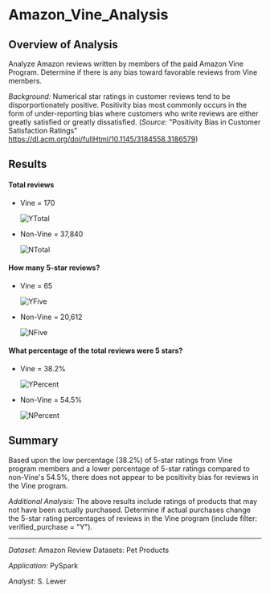 # Amazon_Vine_Analysis
## Overview of Analysis
Analyze Amazon reviews written by members of the paid Amazon Vine Program.  Determine if there is any bias toward favorable reviews from Vine members.

_Background:_ Numerical star ratings in customer reviews tend to be disporportionately positive.  Positivity bias most commonly occurs in the form of under-reporting bias where customers who write reviews are either greatly satisfied or greatly dissatisfied. (_Source:_ "Positivity Bias in Customer Satisfaction Ratings" https://dl.acm.org/doi/fullHtml/10.1145/3184558.3186579)

## Results
#### Total reviews
- Vine = 170

  ![YTotal](https://user-images.githubusercontent.com/90986041/148711003-80e1075a-6ee0-4137-bde8-87f7e74c4c72.png)

- Non-Vine = 37,840

  ![NTotal](https://user-images.githubusercontent.com/90986041/148711019-8c711759-14f7-4687-916b-0e3f44d8e013.png)

#### How many 5-star reviews?
- Vine = 65

  ![YFive](https://user-images.githubusercontent.com/90986041/148711280-f02805ca-b07c-4bf9-80eb-755968ecab9d.png)

- Non-Vine = 20,612

  ![NFive](https://user-images.githubusercontent.com/90986041/148711314-033ffb54-01b6-4bd8-a5db-544200422d03.png)

#### What percentage of the total reviews were 5 stars?
- Vine = 38.2%

  ![YPercent](https://user-images.githubusercontent.com/90986041/148711379-0d4d233c-5b26-45c8-8765-a118ed2673ce.png)

- Non-Vine = 54.5%

  ![NPercent](https://user-images.githubusercontent.com/90986041/148711400-846b5ad1-a2ea-4956-b93e-f808b5334b4e.png)


## Summary
Based upon the low percentage (38.2%) of 5-star ratings from Vine program members and a lower percentage of 5-star ratings compared to non-Vine's 54.5%, there does not appear to be positivity bias for reviews in the Vine program.

_Additional Analysis:_ The above results include ratings of products that may not have been actually purchased.  Determine if actual purchases change the 5-star rating percentages of reviews in the Vine program (include filter: verified_purchase = "Y").
___

_Dataset_:  Amazon Review Datasets: Pet Products

_Application:_ PySpark

_Analyst_: S. Lewer
